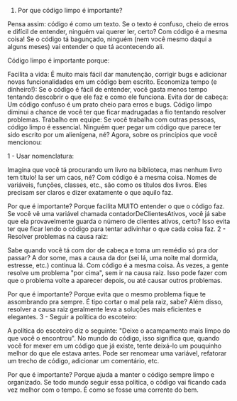 1. Por que código limpo é importante?

Pensa assim: código é como um texto. Se o texto é confuso, cheio de erros e difícil de entender, ninguém vai querer ler, certo? Com código é a mesma coisa! Se o código tá bagunçado, ninguém (nem você mesmo daqui a alguns meses) vai entender o que tá acontecendo ali.

Código limpo é importante porque:

Facilita a vida: É muito mais fácil dar manutenção, corrigir bugs e adicionar novas funcionalidades em um código bem escrito.
Economiza tempo (e dinheiro!): Se o código é fácil de entender, você gasta menos tempo tentando descobrir o que ele faz e como ele funciona.
Evita dor de cabeça: Um código confuso é um prato cheio para erros e bugs. Código limpo diminui a chance de você ter que ficar madrugadas a fio tentando resolver problemas.
Trabalho em equipe: Se você trabalha com outras pessoas, código limpo é essencial. Ninguém quer pegar um código que parece ter sido escrito por um alienígena, né?
Agora, sobre os princípios que você mencionou:

1 - Usar nomenclatura:

Imagina que você tá procurando um livro na biblioteca, mas nenhum livro tem título! Ia ser um caos, né? Com código é a mesma coisa. Nomes de variáveis, funções, classes, etc., são como os títulos dos livros. Eles precisam ser claros e dizer exatamente o que aquilo faz.

Por que é importante? Porque facilita MUITO entender o que o código faz. Se você vê uma variável chamada contadorDeClientesAtivos, você já sabe que ela provavelmente guarda o número de clientes ativos, certo? Isso evita ter que ficar lendo o código para tentar adivinhar o que cada coisa faz.
2 - Resolver problemas na causa raiz:

Sabe quando você tá com dor de cabeça e toma um remédio só pra dor passar? A dor some, mas a causa da dor (sei lá, uma noite mal dormida, estresse, etc.) continua lá. Com código é a mesma coisa. Às vezes, a gente resolve um problema "por cima", sem ir na causa raiz. Isso pode fazer com que o problema volte a aparecer depois, ou até causar outros problemas.

Por que é importante? Porque evita que o mesmo problema fique te assombrando pra sempre. É tipo cortar o mal pela raiz, sabe? Além disso, resolver a causa raiz geralmente leva a soluções mais eficientes e elegantes.
3 - Seguir a política do escoteiro:

A política do escoteiro diz o seguinte: "Deixe o acampamento mais limpo do que você o encontrou". No mundo do código, isso significa que, quando você for mexer em um código que já existe, tente deixá-lo um pouquinho melhor do que ele estava antes. Pode ser renomear uma variável, refatorar um trecho de código, adicionar um comentário, etc.

Por que é importante? Porque ajuda a manter o código sempre limpo e organizado. Se todo mundo seguir essa política, o código vai ficando cada vez melhor com o tempo. É como se fosse uma corrente do bem.